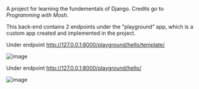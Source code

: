 A project for learning the fundementals of Django. Credits go to _Programming with Mosh_.

This back-end contains 2 endpoints under the "playground" app, which is a custom app created and implemented in the project. 

Under endpoint http://127.0.0.1:8000/playground/hello/template/

![image](https://github.com/panda9589/djangoproject/assets/119234619/b4d47314-5d3a-48bd-a6ef-66250dec6da0)

Under endpoint http://127.0.0.1:8000/playground/hello/

![image](https://github.com/panda9589/djangoproject/assets/119234619/3d5b28cb-3553-4185-8e1f-cb3055c568fd)
